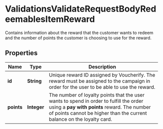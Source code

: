 

# ValidationsValidateRequestBodyRedeemablesItemReward

Contains information about the reward that the customer wants to redeem and the number of points the customer is choosing to use for the reward.

## Properties

| Name | Type | Description |
|------------ | ------------- | ------------- |
|**id** | **String** | Unique reward ID assigned by Voucherify. The reward must be assigned to the campaign in order for the user to be able to use the reward. |
|**points** | **Integer** | The number of loyalty points that the user wants to spend in order to fulfill the order using a **pay with points** reward. The number of points cannot be higher than the current balance on the loyalty card. |




